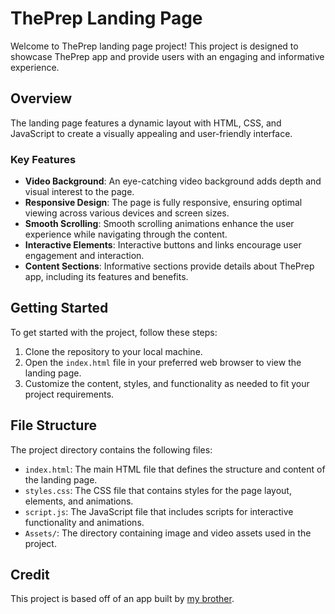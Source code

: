 # ThePrep Landing Page

Welcome to ThePrep landing page project! This project is designed to showcase ThePrep app and provide users with an engaging and informative experience.

## Overview

The landing page features a dynamic layout with HTML, CSS, and JavaScript to create a visually appealing and user-friendly interface.

### Key Features

- **Video Background**: An eye-catching video background adds depth and visual interest to the page.
- **Responsive Design**: The page is fully responsive, ensuring optimal viewing across various devices and screen sizes.
- **Smooth Scrolling**: Smooth scrolling animations enhance the user experience while navigating through the content.
- **Interactive Elements**: Interactive buttons and links encourage user engagement and interaction.
- **Content Sections**: Informative sections provide details about ThePrep app, including its features and benefits.

## Getting Started

To get started with the project, follow these steps:

1. Clone the repository to your local machine.
2. Open the `index.html` file in your preferred web browser to view the landing page.
3. Customize the content, styles, and functionality as needed to fit your project requirements.

## File Structure

The project directory contains the following files:

- `index.html`: The main HTML file that defines the structure and content of the landing page.
- `styles.css`: The CSS file that contains styles for the page layout, elements, and animations.
- `script.js`: The JavaScript file that includes scripts for interactive functionality and animations.
- `Assets/`: The directory containing image and video assets used in the project.

## Credit 

This project is based off of an app built by [my brother](https://github.com/jonkarrer).
